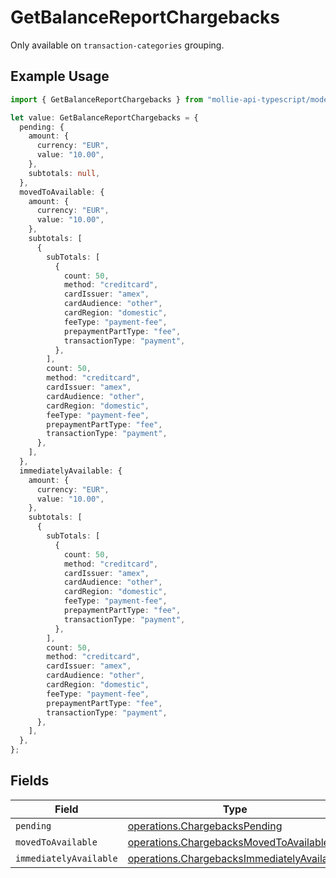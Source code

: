 # GetBalanceReportChargebacks

Only available on `transaction-categories` grouping.

## Example Usage

```typescript
import { GetBalanceReportChargebacks } from "mollie-api-typescript/models/operations";

let value: GetBalanceReportChargebacks = {
  pending: {
    amount: {
      currency: "EUR",
      value: "10.00",
    },
    subtotals: null,
  },
  movedToAvailable: {
    amount: {
      currency: "EUR",
      value: "10.00",
    },
    subtotals: [
      {
        subTotals: [
          {
            count: 50,
            method: "creditcard",
            cardIssuer: "amex",
            cardAudience: "other",
            cardRegion: "domestic",
            feeType: "payment-fee",
            prepaymentPartType: "fee",
            transactionType: "payment",
          },
        ],
        count: 50,
        method: "creditcard",
        cardIssuer: "amex",
        cardAudience: "other",
        cardRegion: "domestic",
        feeType: "payment-fee",
        prepaymentPartType: "fee",
        transactionType: "payment",
      },
    ],
  },
  immediatelyAvailable: {
    amount: {
      currency: "EUR",
      value: "10.00",
    },
    subtotals: [
      {
        subTotals: [
          {
            count: 50,
            method: "creditcard",
            cardIssuer: "amex",
            cardAudience: "other",
            cardRegion: "domestic",
            feeType: "payment-fee",
            prepaymentPartType: "fee",
            transactionType: "payment",
          },
        ],
        count: 50,
        method: "creditcard",
        cardIssuer: "amex",
        cardAudience: "other",
        cardRegion: "domestic",
        feeType: "payment-fee",
        prepaymentPartType: "fee",
        transactionType: "payment",
      },
    ],
  },
};
```

## Fields

| Field                                                                                                    | Type                                                                                                     | Required                                                                                                 | Description                                                                                              |
| -------------------------------------------------------------------------------------------------------- | -------------------------------------------------------------------------------------------------------- | -------------------------------------------------------------------------------------------------------- | -------------------------------------------------------------------------------------------------------- |
| `pending`                                                                                                | [operations.ChargebacksPending](../../models/operations/chargebackspending.md)                           | :heavy_minus_sign:                                                                                       | N/A                                                                                                      |
| `movedToAvailable`                                                                                       | [operations.ChargebacksMovedToAvailable](../../models/operations/chargebacksmovedtoavailable.md)         | :heavy_minus_sign:                                                                                       | N/A                                                                                                      |
| `immediatelyAvailable`                                                                                   | [operations.ChargebacksImmediatelyAvailable](../../models/operations/chargebacksimmediatelyavailable.md) | :heavy_minus_sign:                                                                                       | N/A                                                                                                      |